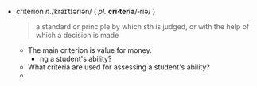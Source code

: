 - criterion *n.*/kraɪˈtɪəriən/  ( *pl.* **cri·teria**/‑riə/  )
  >a standard or principle by which sth is judged, or with the help of which a decision is made
	- The main criterion is value for money.
		- ng a student's ability?
	- What criteria are used for assessing a student's ability?
	-